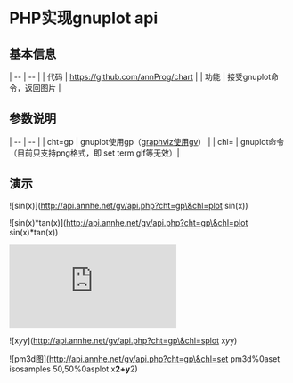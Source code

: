 # PHP实现gnuplot api

## 基本信息

| -- | -- |
| 代码 | <https://github.com/annProg/chart> |
| 功能 | 接受gnuplot命令，返回图片 |

## 参数说明

| -- | -- |
| cht=gp | gnuplot使用gp（[graphviz使用gv](http://www.annhe.net/article-3196.html)） |
| chl=<gnuplot command> | gnuplot命令（目前只支持png格式，即 set term gif等无效）|

## 演示
![sin(x)](http://api.annhe.net/gv/api.php?cht=gp\&chl=plot sin\(x\))

![sin(x)*tan(x)](http://api.annhe.net/gv/api.php?cht=gp\&chl=plot sin\(x\)*tan\(x\))

![多个函数](http://api.annhe.net/gv/api.php?cht=gp&chl=plot%20sin(x)%20title%20%27sin%27,tan(x)%20title%20%27tan%27,cos(x))

![x*y*y](http://api.annhe.net/gv/api.php?cht=gp\&chl=splot x*y*y)

![pm3d图](http://api.annhe.net/gv/api.php?cht=gp\&chl=set pm3d%0aset isosamples 50,50%0asplot x**2+y**2)